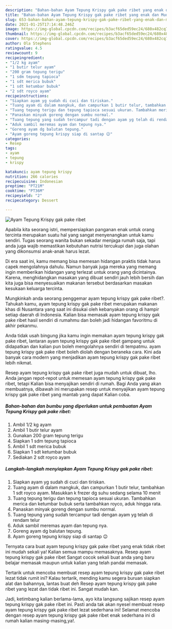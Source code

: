 ```yaml
---
description: "Bahan-bahan Ayam Tepung Krispy gak pake ribet yang enak dan Mudah Dibuat"
title: "Bahan-bahan Ayam Tepung Krispy gak pake ribet yang enak dan Mudah Dibuat"
slug: 653-bahan-bahan-ayam-tepung-krispy-gak-pake-ribet-yang-enak-dan-mudah-dibuat
date: 2021-01-25T17:14:48.246Z
image: https://img-global.cpcdn.com/recipes/b3acf65ded59ec24/680x482cq70/ayam-tepung-krispy-gak-pake-ribet-foto-resep-utama.jpg
thumbnail: https://img-global.cpcdn.com/recipes/b3acf65ded59ec24/680x482cq70/ayam-tepung-krispy-gak-pake-ribet-foto-resep-utama.jpg
cover: https://img-global.cpcdn.com/recipes/b3acf65ded59ec24/680x482cq70/ayam-tepung-krispy-gak-pake-ribet-foto-resep-utama.jpg
author: Ola Stephens
ratingvalue: 4.5
reviewcount: 9
recipeingredient:
- "1/2 kg ayam"
- "1 butir telur ayam"
- "200 gram tepung terigu"
- "1 sdm tepung tapioca"
- "1 sdt merica bubuk"
- "1 sdt ketumbar bubuk"
- "2 sdt royco ayam"
recipeinstructions:
- "Siapkan ayam yg sudah di cuci dan tiriskan."
- "Tuang ayam di dalam mangkuk, dan campurkan 1 butir telur, tambahkan 1 sdt royco ayam. Masukkan k frezer dg suhu sedang selama 10 menit"
- "Tuang tepung terigu dan tepung tapioca sesuai ukuran. Tambahkan merica dan ketumbar bubuk serta tambahkan royco, aduk hingga rata."
- "Panaskan minyak goreng dengan sumbu normal."
- "Tuang tepung yang sudah tercampur tadi dengan ayam yg telah di rendam telur"
- "Aduk sambil meremas ayam dan tepung nya."
- "Goreng ayam dg balutan tepung."
- "Ayam goreng tepung krispy siap di santap 😉"
categories:
- Resep
tags:
- ayam
- tepung
- krispy

katakunci: ayam tepung krispy 
nutrition: 266 calories
recipecuisine: Indonesian
preptime: "PT21M"
cooktime: "PT36M"
recipeyield: "2"
recipecategory: Dessert

---
```



![Ayam Tepung Krispy gak pake ribet](https://img-global.cpcdn.com/recipes/b3acf65ded59ec24/680x482cq70/ayam-tepung-krispy-gak-pake-ribet-foto-resep-utama.jpg)

Apabila kita seorang istri, mempersiapkan panganan enak untuk orang tercinta merupakan suatu hal yang sangat menyenangkan untuk kamu sendiri. Tugas seorang  wanita bukan sekadar menjaga rumah saja, tapi anda juga wajib memastikan kebutuhan nutrisi tercukupi dan juga olahan yang dikonsumsi anak-anak harus lezat.

Di era  saat ini, kamu memang bisa memesan hidangan praktis tidak harus capek mengolahnya dahulu. Namun banyak juga mereka yang memang ingin memberikan hidangan yang terlezat untuk orang yang dicintainya. Karena, menghidangkan masakan yang dibuat sendiri jauh lebih bersih dan kita juga bisa menyesuaikan makanan tersebut berdasarkan masakan kesukaan keluarga tercinta. 



Mungkinkah anda seorang penggemar ayam tepung krispy gak pake ribet?. Tahukah kamu, ayam tepung krispy gak pake ribet merupakan makanan khas di Nusantara yang saat ini disukai oleh kebanyakan orang di hampir setiap daerah di Indonesia. Kalian bisa memasak ayam tepung krispy gak pake ribet hasil sendiri di rumahmu dan boleh jadi hidangan favoritmu di akhir pekanmu.

Anda tidak usah bingung jika kamu ingin memakan ayam tepung krispy gak pake ribet, lantaran ayam tepung krispy gak pake ribet gampang untuk didapatkan dan kalian pun boleh mengolahnya sendiri di tempatmu. ayam tepung krispy gak pake ribet boleh diolah dengan beraneka cara. Kini ada banyak cara modern yang menjadikan ayam tepung krispy gak pake ribet lebih nikmat.

Resep ayam tepung krispy gak pake ribet juga mudah untuk dibuat, lho. Anda jangan repot-repot untuk memesan ayam tepung krispy gak pake ribet, tetapi Kalian bisa menyajikan sendiri di rumah. Bagi Anda yang akan membuatnya, dibawah ini merupakan resep untuk menyajikan ayam tepung krispy gak pake ribet yang mantab yang dapat Kalian coba.

<!--inarticleads1-->

##### Bahan-bahan dan bumbu yang diperlukan untuk pembuatan Ayam Tepung Krispy gak pake ribet:

1. Ambil 1/2 kg ayam
1. Ambil 1 butir telur ayam
1. Gunakan 200 gram tepung terigu
1. Siapkan 1 sdm tepung tapioca
1. Ambil 1 sdt merica bubuk
1. Siapkan 1 sdt ketumbar bubuk
1. Sediakan 2 sdt royco ayam




<!--inarticleads2-->

##### Langkah-langkah menyiapkan Ayam Tepung Krispy gak pake ribet:

1. Siapkan ayam yg sudah di cuci dan tiriskan.
1. Tuang ayam di dalam mangkuk, dan campurkan 1 butir telur, tambahkan 1 sdt royco ayam. Masukkan k frezer dg suhu sedang selama 10 menit
1. Tuang tepung terigu dan tepung tapioca sesuai ukuran. Tambahkan merica dan ketumbar bubuk serta tambahkan royco, aduk hingga rata.
1. Panaskan minyak goreng dengan sumbu normal.
1. Tuang tepung yang sudah tercampur tadi dengan ayam yg telah di rendam telur
1. Aduk sambil meremas ayam dan tepung nya.
1. Goreng ayam dg balutan tepung.
1. Ayam goreng tepung krispy siap di santap 😉




Ternyata cara buat ayam tepung krispy gak pake ribet yang enak tidak ribet ini mudah sekali ya! Kalian semua mampu memasaknya. Resep ayam tepung krispy gak pake ribet Sangat cocok sekali buat anda yang baru belajar memasak maupun untuk kalian yang telah pandai memasak.

Tertarik untuk mencoba membuat resep ayam tepung krispy gak pake ribet lezat tidak rumit ini? Kalau tertarik, mending kamu segera buruan siapkan alat dan bahannya, lantas buat deh Resep ayam tepung krispy gak pake ribet yang lezat dan tidak ribet ini. Sangat mudah kan. 

Jadi, ketimbang kalian berlama-lama, ayo kita langsung sajikan resep ayam tepung krispy gak pake ribet ini. Pasti anda tak akan nyesel membuat resep ayam tepung krispy gak pake ribet lezat sederhana ini! Selamat mencoba dengan resep ayam tepung krispy gak pake ribet enak sederhana ini di rumah kalian masing-masing,ya!.

